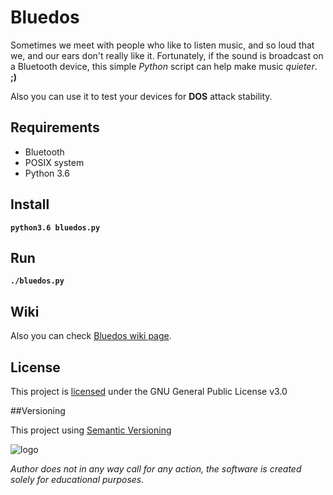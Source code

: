 # Bluedos

Sometimes we meet with people who like to listen music, and so loud that we, and our ears don't really like it.
Fortunately, if the sound is broadcast on a Bluetooth device, this simple *Python* script can help make music *quieter*.
**;)**


Also you can use it to test your devices for **DOS** attack stability.

## Requirements

- Bluetooth
- POSIX system
- Python 3.6

## Install

**`python3.6 bluedos.py`**

## Run

**`./bluedos.py`**

## Wiki
Also you can check [Bluedos wiki page](https://gitlab.com/ceigh/bluedos/wikis).

## License

This project is [licensed](https://gitlab.com/ceigh/bluedos/blob/master/LICENSE) under the GNU General Public License v3.0

##Versioning

This project using [Semantic Versioning](https://semver.org)

![logo](https://gitlab.com/ceigh/bluedos/uploads/c644ed417e77eeca460c7f2d15882ba4/logo.png)

*Author does not in any way call for any action, the software is created solely for educational purposes.*
